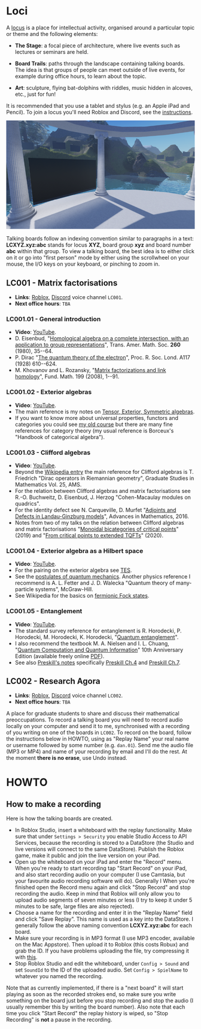 # Loci

A [locus](https://en.wikipedia.org/wiki/Method_of_loci) is a place for intellectual activity, organised around a particular topic or theme and the following elements:

* **The Stage**: a focal piece of architecture, where live events such as lectures or seminars are held.

* **Board Trails**: paths through the landscape containing talking boards. The idea is that groups of people can meet outside of live events, for example during office hours, to learn about the topic.

* **Art**: sculpture, flying bat-dolphins with riddles, music hidden in alcoves, etc., just for fun!

It is recommended that you use a tablet and stylus (e.g. an Apple iPad and Pencil). To join a locus you'll need Roblox and Discord, see the [instructions](https://metauni.org/posts/instructions/instructions). 

<p align="center">
  <img src="loci-small.png">
</p>

Talking boards follow an indexing convention similar to paragraphs in a text: **LCXYZ.xyz:abc** stands for locus **XYZ**, board group **xyz** and board number **abc** within that group. To view a talking board, the best idea is to either click on it or go into "first person" mode by either using the scrollwheel on your mouse, the I/O keys on your keyboard, or pinching to zoom in.

## LC001 - Matrix factorisations

* **Links**: [Roblox](https://www.roblox.com/games/6461013759/metauni-LC001), [Discord](https://discord.gg/9yBaAxPSK8) voice channel `LC001`.
* **Next office hours**: `TBA`

### LC001.01 - General introduction

* **Video**: [YouTube](https://youtu.be/39d4g1ERDpw).
* D. Eisenbud, "[Homological algebra on a complete intersection, with an application to group representations](https://www.ams.org/journals/tran/1980-260-01/S0002-9947-1980-0570778-7/home.html)", Trans. Amer. Math. Soc. **260** (1980), 35--64.
* P. Dirac "[The quantum theory of the electron](https://royalsocietypublishing.org/doi/10.1098/rspa.1928.0023)", Proc. R. Soc. Lond. A117 (1928) 610--624.
* M. Khovanov and L. Rozansky, "[Matrix factorizations and link homology](https://arxiv.org/abs/math/0401268)", Fund. Math. 199 (2008), 1--91.

### LC001.02 - Exterior algebras

* **Video**: [YouTube](https://youtu.be/D_LoTZ8OYsc).
* The main reference is my notes on [Tensor, Exterior, Symmetric algebras](http://therisingsea.org/notes/TensorExteriorSymmetric.pdf).
* If you want to know more about universal properties, functors and categories you could see [my old course](http://therisingsea.org/post/mast90068/) but there are many fine references for category theory (my usual reference is Borceux's "Handbook of categorical algebra").

### LC001.03 - Clifford algebras

* **Video**: [YouTube](https://youtu.be/ipqKvNHnABs).
* Beyond the [Wikipedia entry](https://en.wikipedia.org/wiki/Clifford_algebra) the main reference for Clifford algebras is T. Friedrich "Dirac operators in Riemannian geometry", Graduate Studies in Mathematics Vol. 25, AMS.
* For the relation between Clifford algebras and matrix factorisations see R.-O. Buchweitz, D. Eisenbud, J. Herzog "Cohen-Macaulay modules on quadrics".
* For the identity defect see N. Carqueville, D. Murfet "[Adjoints and Defects in Landau-Ginzburg models](https://arxiv.org/abs/1208.1481)", Advances in Mathematics, 2016. 
* Notes from two of my talks on the relation between Clifford algebras and matrix factorisations "[Monoidal bicategories of critical points](http://therisingsea.org/notes/talk-symbicatlg.pdf)" (2019) and "[From critical points to extended TQFTs](http://therisingsea.org/notes/talk-monash-2020.pdf)" (2020).

### LC001.04 - Exterior algebra as a Hilbert space

* **Video**: [YouTube](https://youtu.be/_emHNcPRJFU).
* For the pairing on the exterior algebra see [TES](http://therisingsea.org/notes/TensorExteriorSymmetric.pdf).
* See the [postulates of quantum mechanics](https://en.wikipedia.org/wiki/Mathematical_formulation_of_quantum_mechanics). Another physics reference I recommend is A. L. Fetter and J. D. Walecka "Quantum theory of many-particle systems", McGraw-Hill.
* See Wikipedia for the basics on [fermionic Fock states](https://en.wikipedia.org/wiki/Fock_state).

### LC001.05 - Entanglement

* **Video**: [YouTube](https://youtu.be/DZdk5yTl5Eg).
* The standard survey reference for entanglement is R. Horodecki, P. Horodecki, M. Horodecki, K. Horodecki, "[Quantum entanglement](https://arxiv.org/abs/quant-ph/0702225)". 
* I also recommend the textbook M. A. Nielsen and I. L. Chuang, "[Quantum Computation and Quantum Information](https://www.amazon.com.au/Quantum-Computation-Information-10th-Anniversary/dp/1107002176)"
10th Anniversary Edition (available freely online [PDF](http://mmrc.amss.cas.cn/tlb/201702/W020170224608149940643.pdf)).
* See also [Preskill's notes](http://theory.caltech.edu/~preskill/ph219/index.html#lecture) specifically [Preskill Ch.4](http://theory.caltech.edu/~preskill/ph229/notes/chap4_01.pdf) and [Preskill Ch.7](http://theory.caltech.edu/~preskill/ph229/notes/chap7.pdf).

## LC002 - Research Agora

* **Links**: [Roblox](https://www.roblox.com/games/7168699181/metauni-LC002-Research-Agora), [Discord](https://discord.gg/9yBaAxPSK8) voice channel `LC002`.
* **Next office hours**: `TBA`

A place for graduate students to share and discuss their mathematical preoccupations. To record a talking board you will need to record audio locally on your computer and send it to me, synchronised with a recording of you writing on one of the boards in `LC002`. To record on the board, follow the instructions below in HOWTO, using as "Replay Name" your real name or username followed by some number (e.g. `dan.01`). Send me the audio file (MP3 or MP4) and name of your recording by email and I'll do the rest. At the moment **there is no erase**, use Undo instead.

# HOWTO

## How to make a recording

Here is how the talking boards are created.

* In Roblox Studio, insert a whiteboard with the replay functionality. Make sure that under `Settings > Security` you enable Studio Access to API Services, because the recording is stored to a DataStore (the Studio and live versions will connect to the same DataStore). Publish the Roblox game, make it public and join the live version on your iPad.
* Open up the whiteboard on your iPad and enter the "Record" menu. When you're ready to start recording tap "Start Record" on your iPad, and also start recording audio on your computer (I use Camtasia, but your favourite audio recording software will do). Generally I  When you're finished open the Record menu again and click "Stop Record" and stop recording the audio. Keep in mind that Roblox will only allow you to upload audio segments of seven minutes or less (I try to keep it under 5 minutes to be safe, large files are also rejected).
* Choose a name for the recording and enter it in the "Replay Name" field and click "Save Replay". This name is used as a key into the DataStore. I generally follow the above naming convention **LCXYZ.xyz:abc** for each board.
* Make sure your recording is in MP3 format (I use MP3 encoder, available on the Mac Appstore). Then upload it to Roblox (this costs Robux) and grab the ID. If you have problems uploading the file, try compressing it with [this](https://www.onlineconverter.com/compress-mp3).
* Stop Roblox Studio and edit the whiteboard, under `Config > Sound` and set `SoundId` to the ID of the uploaded audio. Set `Config > SpielName` to whatever you named the recording.

Note that as currently implemented, if there is a "next board" it will start playing as soon as the recorded strokes end, so make sure you write something on the board just before you stop recording and stop the audio (I usually remember this by writing the board number). Also note that each time you click "Start Record" the replay history is wiped, so "Stop Recording" is **not** a pause in the recording.
